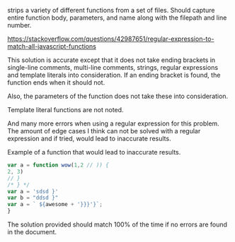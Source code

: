 strips a variety of different functions from a set of files. Should capture entire function body, parameters, and name along with the filepath and line number.

https://stackoverflow.com/questions/42987651/regular-expression-to-match-all-javascript-functions

This solution is accurate except that it does not take ending brackets in single-line comments, multi-line comments, strings, regular expressions and template literals into consideration. If an ending bracket is found, the function ends when it should not.

Also, the parameters of the function does not take these into consideration.

Template literal functions are not noted.

And many more errors when using a regular expression for this problem. The amount of edge cases I think can not be solved with a regular expression and if tried, would lead to inaccurate results.

Example of a function that would lead to inaccurate results.

```js
var a = function wow(1,2 // )) {
2, 3)
// }
/* } */
var a = 'sdsd }'
var b = "ddsd }"
var a = ` ${awesome + '}}}'}`;
}
```

The solution provided should match 100% of the time if no errors are found in the document.
